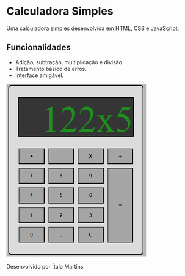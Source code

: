# Calculadora Simples

Uma calculadora simples desenvolvida em HTML, CSS e JavaScript.

## Funcionalidades

- Adição, subtração, multiplicação e divisão.
- Tratamento básico de erros.
- Interface amigável.

![Calculadiora](./demo-calculadora.png)

Desenvolvido por Ítalo Martins
